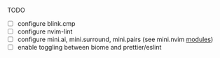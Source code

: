 TODO

- [ ] configure blink.cmp
- [ ] configure nvim-lint
- [ ] configure mini.ai, mini.surround, mini.pairs (see mini.nvim [modules](https://github.com/echasnovski/mini.nvim?tab=readme-ov-file#modules))
- [ ] enable toggling between biome and prettier/eslint
